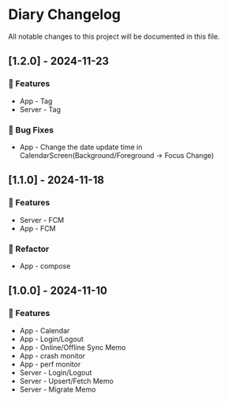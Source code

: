 # Diary Changelog

All notable changes to this project will be documented in this file.

## [1.2.0] - 2024-11-23

### 🚀 Features

- App - Tag
- Server - Tag

### 🐛 Bug Fixes

- App - Change the date update time in CalendarScreen(Background/Foreground -> Focus Change)

## [1.1.0] - 2024-11-18

### 🚀 Features

- Server - FCM
- App - FCM

### 🚜 Refactor

- App - compose

## [1.0.0] - 2024-11-10

### 🚀 Features

- App - Calendar
- App - Login/Logout
- App - Online/Offline Sync Memo
- App - crash monitor
- App - perf monitor
- Server - Login/Logout
- Server - Upsert/Fetch Memo
- Server - Migrate Memo

<!-- generated by git-cliff -->
